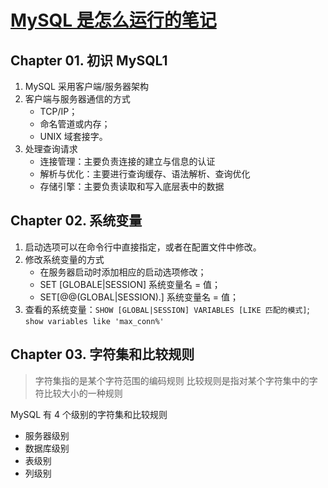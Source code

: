 # [MySQL 是怎么运行的笔记](https://github.com/EruDev/blog/issues/1)

## Chapter 01. 初识 MySQL1

1. MySQL 采用客户端/服务器架构
2. 客户端与服务器通信的方式
    - TCP/IP；
    - 命名管道或内存；
    - UNIX 域套接字。
3. 处理查询请求
    - 连接管理：主要负责连接的建立与信息的认证
    - 解析与优化：主要进行查询缓存、语法解析、查询优化
    - 存储引擎：主要负责读取和写入底层表中的数据

## Chapter 02. 系统变量

1. 启动选项可以在命令行中直接指定，或者在配置文件中修改。
2. 修改系统变量的方式
    - 在服务器启动时添加相应的启动选项修改；
    - SET [GLOBALE|SESSION] 系统变量名 = 值；
    - SET[@@(GLOBAL|SESSION).] 系统变量名 = 值；
3. 查看的系统变量：`SHOW [GLOBAL|SESSION] VARIABLES [LIKE 匹配的模式]`;  `show variables like 'max_conn%'`

## Chapter 03. 字符集和比较规则
>字符集指的是某个字符范围的编码规则
>比较规则是指对某个字符集中的字符比较大小的一种规则

MySQL 有 4 个级别的字符集和比较规则
- 服务器级别
- 数据库级别
- 表级别
- 列级别